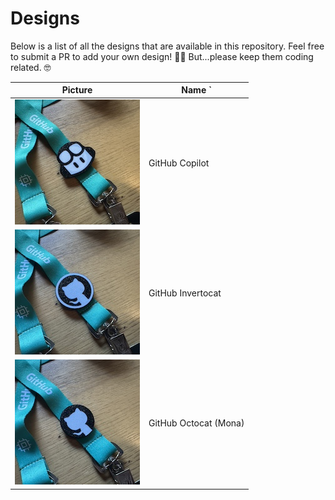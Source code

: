 # Designs

Below is a list of all the designs that are available in this repository. Feel free to submit a PR to add your own design! 🧑‍🚀 But...please keep them coding related. 🤓

| Picture | Name `|
|-|-|
| ![](../designs/github-copilot/build-sample.jpg) | GitHub Copilot |
| ![](../designs/github-invertocat/build-sample.jpg) | GitHub Invertocat |
| ![](../designs/github-octocat/build-sample.jpg) | GitHub Octocat (Mona) |
